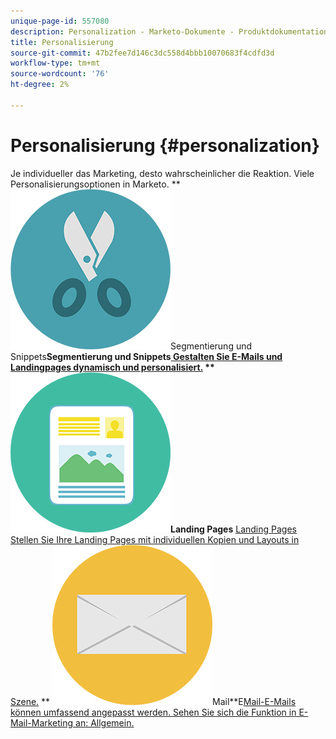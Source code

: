 ```yaml
---
unique-page-id: 557080
description: Personalization - Marketo-Dokumente - Produktdokumentation
title: Personalisierung
source-git-commit: 47b2fee7d146c3dc558d4bbb10070683f4cdfd3d
workflow-type: tm+mt
source-wordcount: '76'
ht-degree: 2%

---
```



# Personalisierung {#personalization}

Je individueller das Marketing, desto wahrscheinlicher die Reaktion. Viele Personalisierungsoptionen in Marketo.
** ![Segmentierung und Snippets](assets/graphic-design-tools-18.png)Segmentierung und Snippets**Segmentierung und Snippets[ Gestalten Sie E-Mails und Landingpages dynamisch und personalisiert.](https://docs.marketo.com/display/DOCS/Segmentation+and+Snippets)     ** ![Landing Pages](assets/office-artboard-80.png)Landing Pages** [Landing Pages Stellen Sie Ihre Landing Pages mit individuellen Kopien und Layouts in Szene.](https://docs.marketo.com/display/DOCS/Personalizing+Landing+Pages)     ** ![E](assets/office-27-1.png)Mail**E[Mail-E-Mails können umfassend angepasst werden. Sehen Sie sich die Funktion in E-Mail-Marketing an: Allgemein.](https://docs.marketo.com/display/DOCS/General)